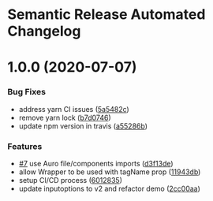 # Semantic Release Automated Changelog

# 1.0.0 (2020-07-07)


### Bug Fixes

* address yarn CI issues ([5a5482c](https://github.com/AlaskaAirlines/AuroReactDemo/commit/5a5482c1d305f9afbc922b145ebbc9804f9ed8cd))
* remove yarn lock ([b7d0746](https://github.com/AlaskaAirlines/AuroReactDemo/commit/b7d0746f61003406d10e4ec814ea977fa5fe0101))
* update npm version in travis ([a55286b](https://github.com/AlaskaAirlines/AuroReactDemo/commit/a55286bd16b040b0b5345c3e9f80e80d8defad10))


### Features

* [#7](https://github.com/AlaskaAirlines/AuroReactDemo/issues/7) use Auro file/components imports ([d3f13de](https://github.com/AlaskaAirlines/AuroReactDemo/commit/d3f13de2b9ecc6952e589b71b5690f8f1a464447))
* allow Wrapper to be used with tagName prop ([11943db](https://github.com/AlaskaAirlines/AuroReactDemo/commit/11943db950dcea2956ebbd8f8836b12b30f07a3b))
* setup CI/CD process ([6012835](https://github.com/AlaskaAirlines/AuroReactDemo/commit/6012835b899bb4d357bf0c2586491a6a935e479e))
* update inputoptions to v2 and refactor demo ([2cc00aa](https://github.com/AlaskaAirlines/AuroReactDemo/commit/2cc00aae6ba14be2a653c1371dde218a972c952a))
